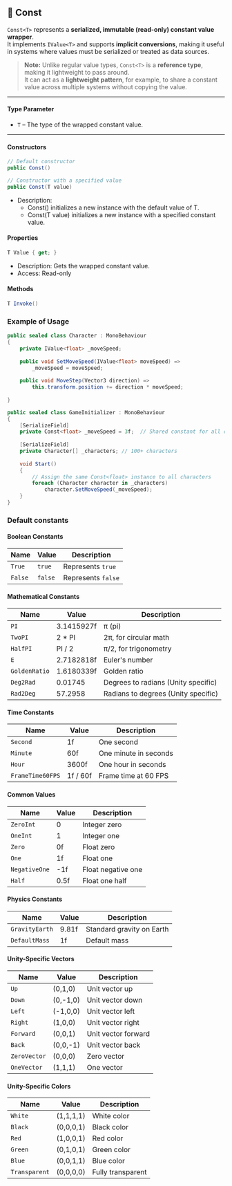
## 🧩 Const<T>

`Const<T>` represents a **serialized, immutable (read-only) constant value wrapper**.  
It implements `IValue<T>` and supports **implicit conversions**, making it useful in systems where values must be serialized or treated as data sources.

> **Note:** Unlike regular value types, `Const<T>` is a **reference type**, making it lightweight to pass around.  
> It can act as a **lightweight pattern**, for example, to share a constant value across multiple systems without copying the value.

---

#### Type Parameter

- `T` – The type of the wrapped constant value.

---

#### Constructors

```csharp
// Default constructor
public Const()

// Constructor with a specified value
public Const(T value)
```
- Description:
  - Const() initializes a new instance with the default value of T.
  - Const(T value) initializes a new instance with a specified constant value.

#### Properties
```csharp
T Value { get; }
```
- Description: Gets the wrapped constant value.
- Access: Read-only
#### Methods
```csharp
T Invoke()
```

### Example of Usage
```csharp
public sealed class Character : MonoBehaviour
{
    private IValue<float> _moveSpeed;
    
    public void SetMoveSpeed(IValue<float> moveSpeed) =>
        _moveSpeed = moveSpeed;
    
    public void MoveStep(Vector3 direction) =>
        this.transform.position += direction * moveSpeed;
    
}

public sealed class GameInitializer : MonoBehaviour
{
    [SerializeField]
    private Const<float> _moveSpeed = 3f;  // Shared constant for all characters
    
    [SerializeField]
    private Character[] _characters; // 100+ characters
    
    void Start()
    {
        // Assign the same Const<float> instance to all characters
        foreach (Character character in _characters)
            character.SetMoveSpeed(_moveSpeed);
    }
}
```
### Default constants

#### Boolean Constants
| Name    | Value   | Description        |
|---------|---------|--------------------|
| `True`  | `true`  | Represents `true`  |
| `False` | `false` | Represents `false` |

#### Mathematical Constants
| Name          | Value      | Description                         |
|---------------|------------|-------------------------------------|
| `PI`          | 3.1415927f | π (pi)                              |
| `TwoPI`       | 2 * PI     | 2π, for circular math               |
| `HalfPI`      | PI / 2     | π/2, for trigonometry               |
| `E`           | 2.7182818f | Euler's number                      |
| `GoldenRatio` | 1.6180339f | Golden ratio                        |
| `Deg2Rad`     | 0.01745    | Degrees to radians (Unity specific) |
| `Rad2Deg`     | 57.2958    | Radians to degrees (Unity specific) |

#### Time Constants
| Name             | Value    | Description           |
|------------------|----------|-----------------------|
| `Second`         | 1f       | One second            |
| `Minute`         | 60f      | One minute in seconds |
| `Hour`           | 3600f    | One hour in seconds   |
| `FrameTime60FPS` | 1f / 60f | Frame time at 60 FPS  |

#### Common Values
| Name          | Value | Description        |
|---------------|-------|--------------------|
| `ZeroInt`     | 0     | Integer zero       |
| `OneInt`      | 1     | Integer one        |
| `Zero`        | 0f    | Float zero         |
| `One`         | 1f    | Float one          |
| `NegativeOne` | -1f   | Float negative one |
| `Half`        | 0.5f  | Float one half     |

#### Physics Constants
| Name           | Value | Description               |
|----------------|-------|---------------------------|
| `GravityEarth` | 9.81f | Standard gravity on Earth |
| `DefaultMass`  | 1f    | Default mass              |

#### Unity-Specific Vectors
| Name         | Value    | Description         |
|--------------|----------|---------------------|
| `Up`         | (0,1,0)  | Unit vector up      |
| `Down`       | (0,-1,0) | Unit vector down    |
| `Left`       | (-1,0,0) | Unit vector left    |
| `Right`      | (1,0,0)  | Unit vector right   |
| `Forward`    | (0,0,1)  | Unit vector forward |
| `Back`       | (0,0,-1) | Unit vector back    |
| `ZeroVector` | (0,0,0)  | Zero vector         |
| `OneVector`  | (1,1,1)  | One vector          |

#### Unity-Specific Colors
| Name          | Value     | Description       |
|---------------|-----------|-------------------|
| `White`       | (1,1,1,1) | White color       |
| `Black`       | (0,0,0,1) | Black color       |
| `Red`         | (1,0,0,1) | Red color         |
| `Green`       | (0,1,0,1) | Green color       |
| `Blue`        | (0,0,1,1) | Blue color        |
| `Transparent` | (0,0,0,0) | Fully transparent |